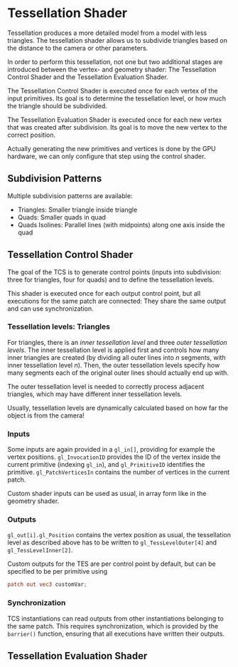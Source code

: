 # Tessellation Shader

Tessellation produces a more detailed model from a model with less triangles.
The tessellation shader allows us to subdivide triangles based on the distance
to the camera or other parameters.

In order to perform this tessellation, not one but two additional stages are 
introduced between the vertex- and geometry shader:
The Tessellation Control Shader and the Tessellation Evaluation Shader.

The Tessellation Control Shader is executed once for each vertex of the input
primitives. Its goal is to determine the tessellation level, or how much the
triangle should be subdivided.

The Tessellation Evaluation Shader  is executed once for each new vertex that
was created after subdivision. Its goal is to move the new vertex to the correct
position.

Actually generating the new primitives and vertices is done by the GPU hardware,
we can only configure that step using the control shader.

## Subdivision Patterns
Multiple subdivision patterns are available:

* Triangles: Smaller triangle inside triangle
* Quads: Smaller quads in quad
* Quads Isolines: Parallel lines (with midpoints) along one axis inside the quad

## Tessellation Control Shader
The goal of the TCS is to generate control points (inputs into subdivision:
three for triangles, four for quads) and to define the tessellation levels.

This shader is executed once for each output control point, but all executions
for the same patch are connected: They share the same output and can use
synchronization.

### Tessellation levels: Triangles
For triangles, there is an *inner tessellation level* and three *outer tessellation levels*.
The inner tessellation level is applied first and controls how many inner
triangles are created (by dividing all outer lines into $n$ segments, with inner
tessellation level $n$). Then, the outer tessellation levels specify how many
segments each of the original outer lines should actually end up with.

The outer tessellation level is needed to correctly process adjacent triangles,
which may have different inner tessellation levels.

Usually, tessellation levels are dynamically calculated based on how far the
object is from the camera!

### Inputs
Some inputs are again provided in a `gl_in[]`, providing for example the vertex
positions. `gl_InvocationID` provides the ID of the vertex inside the current
primitive (indexing `gl_in`), and `gl_PrimitiveID` identifies the primitive.
`gl_PatchVerticesIn` contains the number of vertices in the current patch.

Custom shader inputs can be used as usual, in array form like in the geometry
shader.

### Outputs
`gl_out[i].gl_Position` contains the vertex position as usual, the tessellation
level as described above has to be written to `gl_TessLevelOuter[4]` and
`gl_TessLevelInner[2]`.

Custom outputs for the TES are per control point by default, but can be specified
to be per primitive using
```glsl
patch out vec3 customVar;
```

### Synchronization
TCS instantiations can read outputs from other instantiations belonging to the
same patch. This requires synchronization, which is provided by the `barrier()`
function, ensuring that all executions have written their outputs.

## Tessellation Evaluation Shader 
